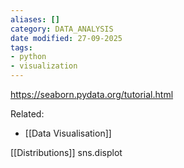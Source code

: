 ```yaml
---
aliases: []
category: DATA_ANALYSIS
date modified: 27-09-2025
tags:
- python
- visualization
---
```

https://seaborn.pydata.org/tutorial.html

Related:
- [[Data Visualisation]]

[[Distributions]]
sns.displot